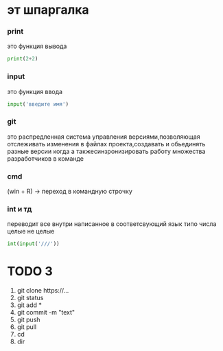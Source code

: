 # эт шпаргалка

### print 
это функция вывода 
```python
print(2+2)
```

### input 
это функция ввода
```python
input('введите имя')
```

### git 
это распредленная система управления версиями,позволяющая отслеживать изменения в файлах проекта,создавать и обьединять разные версии когда а такжесинзронизировать работу множества разработчиков в команде

### cmd 
(win + R) -> переход в командную строчку

### int и тд 
переводит все внутри написанное в соответсвующий язык типо числа целые не целые
```python
int(input('///'))
```



# TODO 3
1) git clone https://...
2) git status
3) git add *
4) git commit -m "text"
5) git push
6) git pull 
7) cd
8) dir
